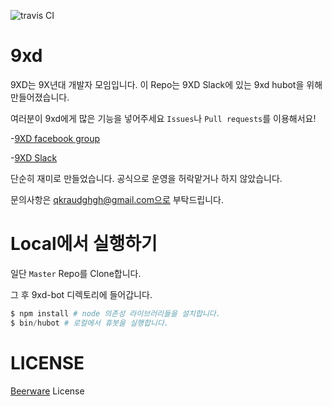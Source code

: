 ![travis CI](https://api.travis-ci.org/qkraudghgh/9xd-bot.png)

# 9xd

9XD는 9X년대 개발자 모임입니다.
이 Repo는 9XD Slack에 있는 9xd hubot을 위해 만들어졌습니다.

여러분이 9xd에게 많은 기능을 넣어주세요
`Issues`나 `Pull requests`를 이용해서요!

-[9XD facebook group](https://www.facebook.com/groups/1565641083693087/)

-[9XD Slack](https://9xdevgroup.slack.com/)

단순히 재미로 만들었습니다. 공식으로 운영을 허락맡거나 하지 않았습니다.

문의사항은 qkraudghgh@gmail.com으로 부탁드립니다.

# Local에서 실행하기
일단 `Master` Repo를 Clone합니다.

그 후 9xd-bot 디렉토리에 들어갑니다.

```powershell
$ npm install # node 의존성 라이브러리들을 설치합니다.
$ bin/hubot # 로컬에서 휴봇을 실행합니다.
```

# LICENSE

[Beerware](https://en.wikipedia.org/wiki/Beerware) License
